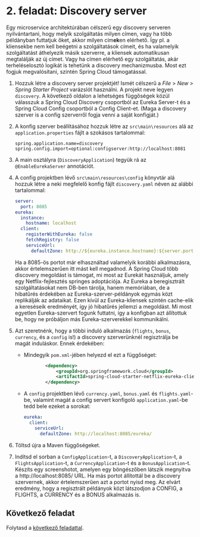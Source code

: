 # 2. feladat: Discovery server

Egy microservice architektúrában célszerű egy discovery serveren nyilvántartani, hogy melyik szolgáltatás milyen címen,
vagy ha több példányban futtatjuk őket, akkor milyen cím**ek**en elérhető. Így pl. a kliensekbe nem kell beégetni a
szolgáltatások címeit, és ha valamelyik szolgáltatást áthelyezik másik szerverre, a kliensek automatikusan megtalálják
az új címet. Vagy ha címen elérhető egy szolgáltatás, akár terheléselosztó logikát is tehetünk a discovery
mechanizmusba. Most ezt fogjuk megvalósítani, szintén Spring Cloud támogatással.

1. Hozzuk létre a discovery server projektjét! Ismét célszerű a _File_ > _New_ > _Spring Starter Project_ varázslót
   használni. A projekt neve legyen `discovery`. A következő oldalon a lehetséges függőségek közül válasszuk a Spring
   Cloud Discovery csoportból az Eureka Server-t és a Spring Cloud Config csoportból a Config Client-et. (Maga a
   discovery szerver is a config szerverről fogja venni a saját konfigját.)

2. A konfig szerver beállításához hozzuk létre az `src\main\resources` alá az `application.properties` fájlt a szokásos
   tartalommal:

   ```
   spring.application.name=discovery
   spring.config.import=optional:configserver:http://localhost:8081
   ```

3. A main osztályra (`DiscoveryApplication`) tegyük rá az `@EnableEurekaServer` annotációt.

4. A config projektben lévő `src\main\resources\config` könyvtár alá hozzuk létre a neki megfelelő konfig fájlt
   `discovery.yaml` néven az alábbi tartalommal:

   ```yaml
   server:
     port: 8085
   eureka:
     instance:
       hostname: localhost
     client:
       registerWithEureka: false
       fetchRegistry: false
       serviceUrl:
         defaultZone: http://${eureka.instance.hostname}:${server.port}/eureka/
   ```

   Ha a 8085-ös portot már elhasználtad valamelyik korábbi alkalmazásra, akkor értelemszerűen itt mást kell megadnod. A
   Spring Cloud több discovery megoldást is támogat, mi most az Eurekát használjuk, amely egy Netflix-fejlesztés
   springes adoptációja. Az Eureka a beregisztrált szolgáltatásokat nem DB-ben tárolja, hanem memóriában, de a hibatűrés
   érdekében az Eureka-szerver-példányok egymás közt replikálják az adataikat. Ezen kívül az Eureka-kliensek szintén
   cache-elik a kereséseik eredményét, így jó hibatűrés jellemzi a megoldást. Mi most egyetlen Eureka-szervert fogunk
   futtatni, így a konfigban azt állítottuk be, hogy ne próbáljon más Eureka-szerverekkel kommunikálni.

5. Azt szeretnénk, hogy a többi induló alkalmazás (`flights`, `bonus`, `currency`, és a `config` is!) a discovery
   szerverünknél regisztrálja be magát induláskor. Ennek érdekében:

    - Mindegyik `pom.xml`-jében helyezd el ezt a függőséget:

      ```xml
              <dependency>
                  <groupId>org.springframework.cloud</groupId>
                  <artifactId>spring-cloud-starter-netflix-eureka-client</artifactId>
              </dependency>
      ```

    - A `config` projektben lévő `currency.yaml`, `bonus.yaml` és `flights.yaml`-be, valamint magát a config servert
      konfigoló `application.yaml`-be tedd bele ezeket a sorokat:

      ```yaml
      eureka:
        client:
          serviceUrl:
            defaultZone: http://localhost:8085/eureka/
      ```

6. Töltsd újra a Maven függőségeket.
7. Indítsd el sorban a `ConfigApplication`-t, a `DiscoveryApplication`-t, a `FlightsApplication`-t, a
   `CurrencyApplication`-t és a `BonusApplication`-t. Készíts egy screenshotot, amelyen egy böngészőben látszik
   megnyitva a http://localhost:8085/ URL. Ha más portot állítottál be a discovery szervernek, akkor értelemszerűen azt
   a portot nyisd meg. Az elvárt eredmény, hogy a regisztrált példányok közt látszodjon a CONFIG, a FLIGHTS, a CURRENCY
   és a BONUS alkalmazás is.

## Következő feladat

Folytasd a [következő feladattal](Feladat-3.md).
